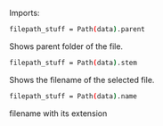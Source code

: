 
Imports:


```Bash
filepath_stuff = Path(data).parent
```
Shows parent folder of the file.

```Bash
filepath_stuff = Path(data).stem
```
Shows the filename of the selected file.

```Bash
filepath_stuff = Path(data).name
```
filename with its extension


